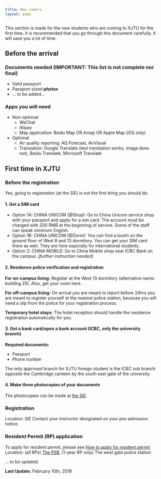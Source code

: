 ```yaml
---
title: New comers
layout: page
---
```

This section is made for the new students who are coming to XJTU for the first time. It is recommended that you go through this document carefully. It will save you a lot of time. 

## Before the arrival 
### Documents needed (IMPORTANT: This list is not complete nor final)
* Valid passport 
* Passport-sized **photos**
* ... to be added... 

### Apps you will need
* Non-optional
  * WeChat
  * Alipay
  * Map application: Baidu Map OR Amap OR Apple Map (iOS only)
* Optional
  * Air quality reporting: AQ Forecast, AirVisual
  * Translation: Google Translate (text translation works, image does not), Baidu Translate, Microsoft Translate

## First time in XJTU

### Before the registration 
Yes, going to registration (at the SIE) is not the first thing you should do. 

#### 1. Get a SIM card
* Option 1A: CHINA UNICOM (@Shop): Go to China Unicom service shop with your passport and apply for a sim card. The account must be charged with 200 RMB at the beginning of service. Some of the staff can speak minimum English. 
* Option 1B: CHINA UNICOM (@Dorm): You can find a booth on the ground floor of West 8 and 13 dormitory. You can get your SIM card there as well. They are here espicially for international students. 
* Option 2: CHINA MOBILE: Go to China Mobile shop near ICBC Bank on the campus. *(further instruction needed)*

#### 2. Residence police verification and registration
**For on-campus living:** Register at the West 13 dormitory (alternative name: building 25). Also, get your room here. 

**For off-campus living:** On arrival you are meant to report before 24hrs you are meant to register yourself at the nearest police station, because you will need a slip from the police for your registration process.

**Temporary hotel stays:** The hotel reception should handle the residence registration automatically for you. 

#### 3. Get a bank card/open a bank account (ICBC, only the university branch)
**Required documents:**
* Passport 
* Phone number 

The only approved branch for XJTU foreign student is the ICBC sub branch opposite the Cambridge canteen by the south east gate of the university. 

#### 4. Make three photocopies of your documents
The photocopies can be made at [the SIE](/locations/xjtu-sie/).  

### Registration 
Location: SIE 
Contact your instructor designated on your pre-admission notice. 

### Resident Permit (RP) application
To apply for resident permit, please see [How to apply for resident permit](/guidelines/resident-permit/) 
Location: (all RPs) [The PSB](/locations/the-psb/), (1-year RP only) The west gate police station

... to be updated. 

**Last Update:** February 10th, 2019